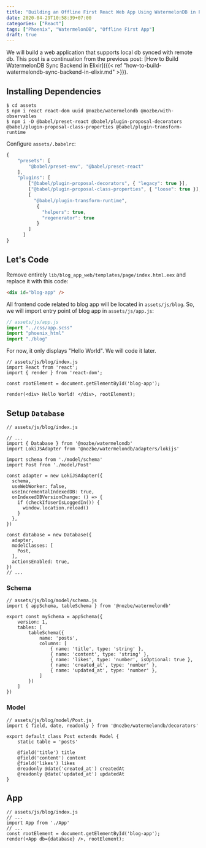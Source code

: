 ```yaml
---
title: "Building an Offline First React Web App Using WatermelonDB in Phoenix (Elixir)"
date: 2020-04-29T10:58:39+07:00
categories: ["React"]
tags: ["Phoenix", "WatermelonDB", "Offline First App"]
draft: true
---
```


We will build a web application that supports local db synced with remote db. This post is a continuation from the previous post: [How to Build WatermelonDB Sync Backend in Elixir]({{< ref "how-to-build-watermelondb-sync-backend-in-elixir.md" >}}).

<!--more-->

## Installing Dependencies

```shell
$ cd assets
$ npm i react react-dom uuid @nozbe/watermelondb @nozbe/with-observables
$ npm i -D @babel/preset-react @babel/plugin-proposal-decorators @babel/plugin-proposal-class-properties @babel/plugin-transform-runtime
```

Configure `assets/.babelrc`:

```js
{
    "presets": [
        "@babel/preset-env", "@babel/preset-react"
    ],
    "plugins": [
        ["@babel/plugin-proposal-decorators", { "legacy": true }],
        ["@babel/plugin-proposal-class-properties", { "loose": true }],
        [
          "@babel/plugin-transform-runtime",
           {
             "helpers": true,
             "regenerator": true
           }
        ]
      ]
}
```


## Let's Code

Remove entirely `lib/blog_app_web/templates/page/index.html.eex` and replace it with this code:

```html
<div id="blog-app" />
```

All frontend code related to blog app will be located in `assets/js/blog`.
So, we will import entry point of blog app in `assets/js/app.js`:

```js
// assets/js/app.js
import "../css/app.scss"
import "phoenix_html"
import "./blog"
```

For now, it only displays "Hello World". We will code it later.

```react
// assets/js/blog/index.js
import React from 'react';
import { render } from 'react-dom';

const rootElement = document.getElementById('blog-app');

render(<div> Hello World! </div>, rootElement);
```

## Setup `Database`

```react
// assets/js/blog/index.js

// ...
import { Database } from '@nozbe/watermelondb'
import LokiJSAdapter from '@nozbe/watermelondb/adapters/lokijs'

import schema from './model/schema'
import Post from './model/Post'

const adapter = new LokiJSAdapter({
  schema,
  useWebWorker: false,
  useIncrementalIndexedDB: true,
  onIndexedDBVersionChange: () => {
    if (checkIfUserIsLoggedIn()) {
      window.location.reload()
    }
  },
})

const database = new Database({
  adapter,
  modelClasses: [
    Post,
  ],
  actionsEnabled: true,
})
// ...
```

### Schema

```react
// assets/js/blog/model/schema.js
import { appSchema, tableSchema } from '@nozbe/watermelondb'

export const mySchema = appSchema({
    version: 1,
    tables: [
        tableSchema({
            name: 'posts',
            columns: [
                { name: 'title', type: 'string' },
                { name: 'content', type: 'string' },
                { name: 'likes', type: 'number', isOptional: true },
                { name: 'created_at', type: 'number' },
                { name: 'updated_at', type: 'number' },
            ]
        })
    ]
})
```

### Model

```react
// assets/js/blog/model/Post.js
import { field, date, readonly } from '@nozbe/watermelondb/decorators'

export default class Post extends Model {
    static table = 'posts'

    @field('title') title
    @field('content') content
    @field('likes') likes
    @readonly @date('created_at') createdAt
    @readonly @date('updated_at') updatedAt
}
```

## App

```react
// assets/js/blog/index.js
// ...
import App from './App'
// ...
const rootElement = document.getElementById('blog-app');
render(<App db={database} />, rootElement);
```

